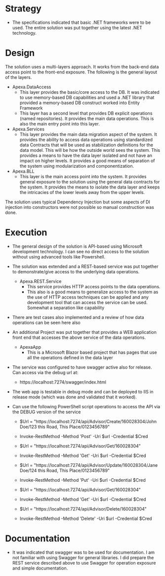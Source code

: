 # Strategy
- The specifications indicated that basic .NET frameworks were to be used. The entire solution was put together using the latest .NET technology.

# Design
The solution uses a multi-layers approach. It works from the back-end data access point to the front-end exposure. The following is the general layout of the layers.

- Apexa.DataAccess
	-  This layer provides the basic/core access to the DB. It was indicated to use memory-based DB capabilities and used a .NET library that provided a memory-based DB construct worked into Entity Framework
	-  This layer has a second level that provides DB explicit operations (named repositories). It provides the main data operations. This is also the main entry point into this layer.
- Apexa.Services
	-  This layer provides the main data migration aspect of the system. It provides the ability to access data operations using standardized data Contracts that will be used as stabilization definitions for the data model. This will be how the outside world sees the system. This provides a means to have the data layer isolated and not have an impact on higher levels. It provides a good means of separation of the system using modularization and componentization.
- Apexa.BLL
	-	This layer is the main access point into the system. It provides general exposure to the solution using the general data contracts for the system. It provides the means to isolate the data layer and keeps the intricacies of the lower levels away from the upper levels. 

The solution uses typical Dependency Injection but some aspects of DI injection into constructors were not possible so manual construction was done.

# Execution
- The general design of the solution is API-based using Microsoft development technology. I can see no direct access to the solution without using advanced tools like Powershell. 
- The solution was extended and a REST-based service was put together to demonstrate/give access to the underlying data operations.
	-	Apexa.REST.Service
		- This service provides HTTP access points to the data operations.
		- This also is a good means to generalize access to the system as the use of HTTP access techniques can be applied and any development tool that can access the service can be used. Somewhat a separation like capability
- There are test cases also implemented and a review of how data operations can be seen here also
- An additional Project was put together that provides a WEB application front end that accesses the above service of the data operations.
	-	ApexaApp
		- This is a Microsoft Blazor based project that has pages that use all the operations defined in the data layer

- The service was configured to have swagger active also for release. Can access via the debug url at:
	- https://localhost:7274/swagger/index.html
- The web app is testable in debug mode and can be deployed to IIS in release mode (which was done and validated that it worked).
- Can use the following PowerShell script operations to access the API via the DEBUG version of the service
	- $Url = "https://localhost:7274/api/Advisor/Create/160028304/John Doe/123 this Road, This Place/0123456789"
	- Invoke-RestMethod -Method 'Post' -Uri $url -Credential $Cred 

	- $Url = "https://localhost:7274/api/Advisor/Get/160028304"
	- Invoke-RestMethod -Method 'Get' -Uri $url -Credential $Cred 

	- $Url = "https://localhost:7274/api/Advisor/Update/160028304/Jane Doe/124 this Road, This Place/0123456789"
	- Invoke-RestMethod -Method 'Put' -Uri $url -Credential $Cred 

	- $Url = "https://localhost:7274/api/Advisor/Get/160028304"
	- Invoke-RestMethod -Method 'Get' -Uri $url -Credential $Cred 

	- $Url = "https://localhost:7274/api/Advisor/Delete/160028304"
	- Invoke-RestMethod -Method 'Delete' -Uri $url -Credential $Cred 	
 
# Documentation
- It was indicated that swagger was to be used for documentation. I am not familiar with using Swagger for general libraries. I did prepare the REST service described above to use Swagger for operation exposure and simple documentation.

		

